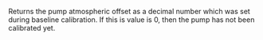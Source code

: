 Returns the pump atmospheric offset as a decimal number which was set during baseline calibration. If this is value is 0, then the pump has not been calibrated yet.